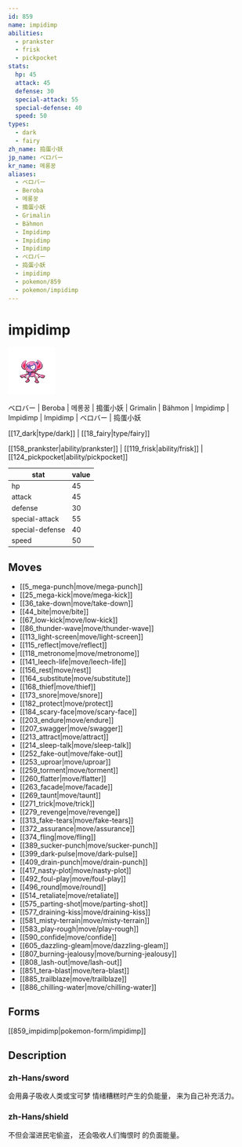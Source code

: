 ```yaml
---
id: 859
name: impidimp
abilities:
  - prankster
  - frisk
  - pickpocket
stats:
  hp: 45
  attack: 45
  defense: 30
  special-attack: 55
  special-defense: 40
  speed: 50
types:
  - dark
  - fairy
zh_name: 捣蛋小妖
jp_name: ベロバー
kr_name: 메롱꿍
aliases:
  - ベロバー
  - Beroba
  - 메롱꿍
  - 搗蛋小妖
  - Grimalin
  - Bähmon
  - Impidimp
  - Impidimp
  - Impidimp
  - ベロバー
  - 捣蛋小妖
  - impidimp
  - pokemon/859
  - pokemon/impidimp
---
```

# impidimp

![](https://raw.githubusercontent.com/PokeAPI/sprites/master/sprites/pokemon/859.png)

ベロバー | Beroba | 메롱꿍 | 搗蛋小妖 | Grimalin | Bähmon | Impidimp | Impidimp | Impidimp | ベロバー | 捣蛋小妖

[[17_dark|type/dark]] | [[18_fairy|type/fairy]]

[[158_prankster|ability/prankster]] | [[119_frisk|ability/frisk]] | [[124_pickpocket|ability/pickpocket]]

|stat|value|
|---|---|
|hp|45|
|attack|45|
|defense|30|
|special-attack|55|
|special-defense|40|
|speed|50|


## Moves

- [[5_mega-punch|move/mega-punch]]
- [[25_mega-kick|move/mega-kick]]
- [[36_take-down|move/take-down]]
- [[44_bite|move/bite]]
- [[67_low-kick|move/low-kick]]
- [[86_thunder-wave|move/thunder-wave]]
- [[113_light-screen|move/light-screen]]
- [[115_reflect|move/reflect]]
- [[118_metronome|move/metronome]]
- [[141_leech-life|move/leech-life]]
- [[156_rest|move/rest]]
- [[164_substitute|move/substitute]]
- [[168_thief|move/thief]]
- [[173_snore|move/snore]]
- [[182_protect|move/protect]]
- [[184_scary-face|move/scary-face]]
- [[203_endure|move/endure]]
- [[207_swagger|move/swagger]]
- [[213_attract|move/attract]]
- [[214_sleep-talk|move/sleep-talk]]
- [[252_fake-out|move/fake-out]]
- [[253_uproar|move/uproar]]
- [[259_torment|move/torment]]
- [[260_flatter|move/flatter]]
- [[263_facade|move/facade]]
- [[269_taunt|move/taunt]]
- [[271_trick|move/trick]]
- [[279_revenge|move/revenge]]
- [[313_fake-tears|move/fake-tears]]
- [[372_assurance|move/assurance]]
- [[374_fling|move/fling]]
- [[389_sucker-punch|move/sucker-punch]]
- [[399_dark-pulse|move/dark-pulse]]
- [[409_drain-punch|move/drain-punch]]
- [[417_nasty-plot|move/nasty-plot]]
- [[492_foul-play|move/foul-play]]
- [[496_round|move/round]]
- [[514_retaliate|move/retaliate]]
- [[575_parting-shot|move/parting-shot]]
- [[577_draining-kiss|move/draining-kiss]]
- [[581_misty-terrain|move/misty-terrain]]
- [[583_play-rough|move/play-rough]]
- [[590_confide|move/confide]]
- [[605_dazzling-gleam|move/dazzling-gleam]]
- [[807_burning-jealousy|move/burning-jealousy]]
- [[808_lash-out|move/lash-out]]
- [[851_tera-blast|move/tera-blast]]
- [[885_trailblaze|move/trailblaze]]
- [[886_chilling-water|move/chilling-water]]

## Forms



[[859_impidimp|pokemon-form/impidimp]]

## Description

### zh-Hans/sword

会用鼻子吸收人类或宝可梦
情绪糟糕时产生的负能量，
来为自己补充活力。

### zh-Hans/shield

不但会溜进民宅偷盗，
还会吸收人们悔恨时
的负面能量。

